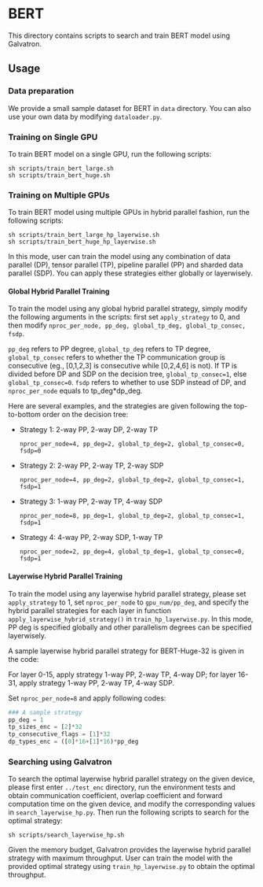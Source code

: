 # BERT

This directory contains scripts to search and train BERT model using Galvatron.

## Usage

### Data preparation
We provide a small sample dataset for BERT in ```data``` directory. You can also use your own data by modifying ```dataloader.py```.

### Training on Single GPU
To train BERT model on a single GPU, run the following scripts:
``` shell
sh scripts/train_bert_large.sh
sh scripts/train_bert_huge.sh
```
### Training on Multiple GPUs
To train BERT model using multiple GPUs in hybrid parallel fashion, run the following scripts:
``` shell
sh scripts/train_bert_large_hp_layerwise.sh
sh scripts/train_bert_huge_hp_layerwise.sh
```
In this mode, user can train the model using any combination of data parallel (DP), tensor parallel (TP), pipeline parallel (PP) and sharded data parallel (SDP). You can apply these strategies either globally or layerwisely.

#### Global Hybrid Parallel Training
To train the model using any global hybrid parallel strategy, simply modify the following arguments in the scripts: first set ```apply_strategy``` to 0, and then modify ```nproc_per_node, pp_deg, global_tp_deg, global_tp_consec, fsdp```. 

```pp_deg``` refers to PP degree, ```global_tp_deg``` refers to TP degree, ```global_tp_consec``` refers to whether the TP communication group is consecutive (eg., [0,1,2,3] is consecutive while [0,2,4,6] is not). If TP is divided before DP and SDP on the decision tree, ```global_tp_consec=1```, else ```global_tp_consec=0```. ```fsdp``` refers to whether to use SDP instead of DP, and ```nproc_per_node``` equals to tp_deg*dp_deg. 

Here are several examples, and the strategies are given following the top-to-bottom order on the decision tree: 

- Strategy 1: 2-way PP, 2-way DP, 2-way TP

    ```nproc_per_node=4, pp_deg=2, global_tp_deg=2, global_tp_consec=0, fsdp=0```

- Strategy 2: 2-way PP, 2-way TP, 2-way SDP

    ```nproc_per_node=4, pp_deg=2, global_tp_deg=2, global_tp_consec=1, fsdp=1```

- Strategy 3: 1-way PP, 2-way TP, 4-way SDP

    ```nproc_per_node=8, pp_deg=1, global_tp_deg=2, global_tp_consec=1, fsdp=1```

- Strategy 4: 4-way PP, 2-way SDP, 1-way TP

    ```nproc_per_node=2, pp_deg=4, global_tp_deg=1, global_tp_consec=0, fsdp=1```

#### Layerwise Hybrid Parallel Training
To train the model using any layerwise hybrid parallel strategy, please set ```apply_strategy``` to 1, set ```nproc_per_node``` to ```gpu_num/pp_deg```, and specify the hybrid parallel strategies for each layer in function ```apply_layerwise_hybrid_strategy()``` in ```train_hp_layerwise.py```. In this mode, PP deg is specified globally and other parallelism degrees can be specified layerwisely. 

A sample layerwise hybrid parallel strategy for BERT-Huge-32 is given in the code: 

For layer 0-15, apply strategy 1-way PP, 2-way TP, 4-way DP;
for layer 16-31, apply strategy 1-way PP, 2-way TP, 4-way SDP.

Set ```nproc_per_node=8``` and apply following codes: 

``` python
### A sample strategy
pp_deg = 1
tp_sizes_enc = [2]*32
tp_consecutive_flags = [1]*32
dp_types_enc = ([0]*16+[1]*16)*pp_deg
```

### Searching using Galvatron
To search the optimal layerwise hybrid parallel strategy on the given device, please first enter ```../test_enc``` directory, run the environment tests and obtain communication coefficient, overlap coefficient and forward computation time on the given device, and modify the corresponding values in ```search_layerwise_hp.py```. Then run the following scripts to search for the optimal strategy:

``` shell
sh scripts/search_layerwise_hp.sh
```
Given the memory budget, Galvatron provides the layerwise hybrid parallel strategy with maximum throughput. User can train the model with the provided optimal strategy using ```train_hp_layerwise.py``` to obtain the optimal throughput.